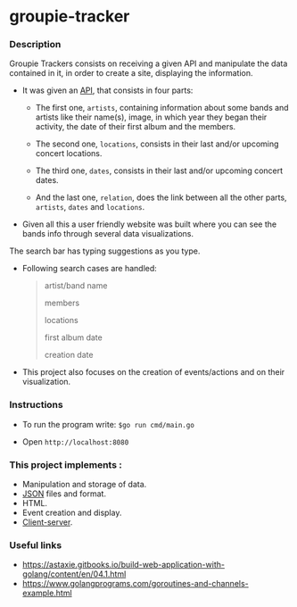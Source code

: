 # groupie-tracker

### Description

Groupie Trackers consists on receiving a given API and manipulate the data contained in it, in order to create a site, displaying the information.

- It was given an [API](https://groupietrackers.herokuapp.com/api), that consists in four parts:

  - The first one, `artists`, containing information about some bands and artists like their name(s), image, in which year they began their activity, the date of their first album and the members.

  - The second one, `locations`, consists in their last and/or upcoming concert locations.

  - The third one, `dates`, consists in their last and/or upcoming concert dates.

  - And the last one, `relation`, does the link between all the other parts, `artists`, `dates` and `locations`.

- Given all this a user friendly website was built where you can see the bands info through several data visualizations.

The search bar has typing suggestions as you type. 

- Following search cases are handled:  
  > 
  > artist/band name   
  >  
  > members    
  > 
  > locations    
  >
  > first album date   
  >
  > creation date   
  >

- This project also focuses on the creation of events/actions and on their visualization.


### Instructions

- To run the program write: `$go run cmd/main.go`

- Open `http://localhost:8080`


### This project implements :

- Manipulation and storage of data.
- [JSON](https://www.json.org/json-en.html) files and format.
- HTML.
- Event creation and display.
- [Client-server](https://developer.mozilla.org/en-US/docs/Learn/Server-side/First_steps/Client-Server_overview).

### Useful links

- https://astaxie.gitbooks.io/build-web-application-with-golang/content/en/04.1.html
- https://www.golangprograms.com/goroutines-and-channels-example.html
